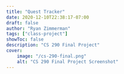 ```yaml
---
title: "Quest Tracker"
date: 2020-12-10T22:38:17-07:00
draft: false
author: "Ryan Zimmerman"
tags: ["class-project"]
showToc: false
description: "CS 290 Final Project"
cover:
    image: "/cs-290-final.png"
    alt: "CS 290 Final Project Screenshot"
---
```



